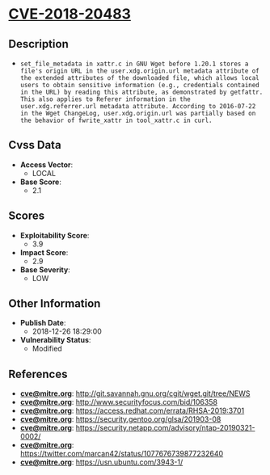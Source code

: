 
# [CVE-2018-20483](https://cve.mitre.org/cgi-bin/cvename.cgi?name=CVE-2018-20483)

## Description

- `set_file_metadata in xattr.c in GNU Wget before 1.20.1 stores a file's origin URL in the user.xdg.origin.url metadata attribute of the extended attributes of the downloaded file, which allows local users to obtain sensitive information (e.g., credentials contained in the URL) by reading this attribute, as demonstrated by getfattr. This also applies to Referer information in the user.xdg.referrer.url metadata attribute. According to 2016-07-22 in the Wget ChangeLog, user.xdg.origin.url was partially based on the behavior of fwrite_xattr in tool_xattr.c in curl.`

## Cvss Data

- **Access Vector**:
  - LOCAL
- **Base Score**:
  - 2.1

## Scores

- **Exploitability Score**:
  - 3.9
- **Impact Score**:
  - 2.9
- **Base Severity**:
  - LOW

## Other Information

- **Publish Date**:
  - 2018-12-26 18:29:00
- **Vulnerability Status**:
  - Modified

## References

- **cve@mitre.org**: http://git.savannah.gnu.org/cgit/wget.git/tree/NEWS
- **cve@mitre.org**: http://www.securityfocus.com/bid/106358
- **cve@mitre.org**: https://access.redhat.com/errata/RHSA-2019:3701
- **cve@mitre.org**: https://security.gentoo.org/glsa/201903-08
- **cve@mitre.org**: https://security.netapp.com/advisory/ntap-20190321-0002/
- **cve@mitre.org**: https://twitter.com/marcan42/status/1077676739877232640
- **cve@mitre.org**: https://usn.ubuntu.com/3943-1/
